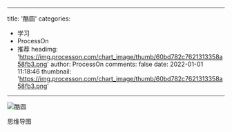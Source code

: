 
---
title: '酷圆'
categories: 
 - 学习
 - ProcessOn
 - 推荐
headimg: 'https://img.processon.com/chart_image/thumb/60bd782c7621313358a58fb3.png'
author: ProcessOn
comments: false
date: 2022-01-01 11:18:46
thumbnail: 'https://img.processon.com/chart_image/thumb/60bd782c7621313358a58fb3.png'
---

<div>   
<img class="thumb" alt="酷圆" src="https://img.processon.com/chart_image/thumb/60bd782c7621313358a58fb3.png" referrerpolicy="no-referrer">
<p>思维导图</p>  
</div>
            